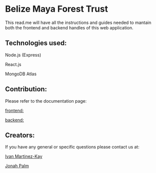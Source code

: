 # Belize Maya Forest Trust

This read.me will have all the instructions and guides needed to mantain both the frontend and backend handles of this web application.

## Technologies used:

Node.js (Express)

React.js

MongoDB Atlas

## Contribution: 

Please refer to the documentation page:

[frontend:](https://github.com/IvanMK518/Belize-Maya-Forest-Trust/blob/main/AppArch/Docs/frontend.md)

[backend:](https://github.com/IvanMK518/Belize-Maya-Forest-Trust/blob/main/AppArch/Docs/backend.md)

## Creators:

If you have any general or specific questions please contact us at:

[Ivan Martinez-Kay](mailto:martinezkayivan@gmail.com)

[Jonah Palm](mailto:thefishjonah@gmail.com)


